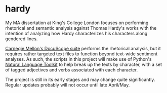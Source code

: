 # hardy
My MA dissertation at King's College London focuses on performing rhetorical and semantic analysis against Thomas Hardy's works with the intention of analyzing how Hardy characterizes his characters along gendered lines.

<a href="http://www.cmu.edu/dietrich/english/research/docuscope.html">Carnegie Mellon's DocuScope suite</a> performs the rhetorical analysis, but it requires rather targeted text files to function beyond text-wide sentiment analyses. As such, the scripts in this project will make use of Python's <a href="http://www.nltk.org/">Natural Language Toolkit</a> to help break up the texts by character, with a set of tagged adjectives and verbs associated with each character.

The project is still in its early stages and may change quite significantly. Regular updates probably will not occur until late April/May.
